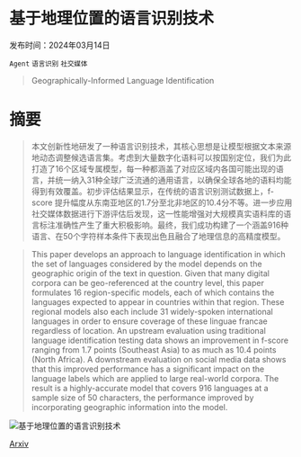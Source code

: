 # 基于地理位置的语言识别技术

发布时间：2024年03月14日

`Agent` `语言识别` `社交媒体`

> Geographically-Informed Language Identification

# 摘要

> 本文创新性地研发了一种语言识别技术，其核心思想是让模型根据文本来源地动态调整候选语言集。考虑到大量数字化语料可以按国别定位，我们为此打造了16个区域专属模型，每一种都涵盖了对应区域内各国可能出现的语言，并统一纳入31种全球广泛流通的通用语言，以确保全球各地的语料均能得到有效覆盖。初步评估结果显示，在传统的语言识别测试数据上，f-score 提升幅度从东南亚地区的1.7分至北非地区的10.4分不等。进一步应用社交媒体数据进行下游评估后发现，这一性能增强对大规模真实语料库的语言标注准确性产生了重大积极影响。最终，我们成功构建了一个涵盖916种语言、在50个字符样本条件下表现出色且融合了地理信息的高精度模型。

> This paper develops an approach to language identification in which the set of languages considered by the model depends on the geographic origin of the text in question. Given that many digital corpora can be geo-referenced at the country level, this paper formulates 16 region-specific models, each of which contains the languages expected to appear in countries within that region. These regional models also each include 31 widely-spoken international languages in order to ensure coverage of these linguae francae regardless of location. An upstream evaluation using traditional language identification testing data shows an improvement in f-score ranging from 1.7 points (Southeast Asia) to as much as 10.4 points (North Africa). A downstream evaluation on social media data shows that this improved performance has a significant impact on the language labels which are applied to large real-world corpora. The result is a highly-accurate model that covers 916 languages at a sample size of 50 characters, the performance improved by incorporating geographic information into the model.

![基于地理位置的语言识别技术](../../../paper_images/2403.09892/map.agreement.png)

[Arxiv](https://arxiv.org/abs/2403.09892)